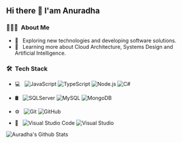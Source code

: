 <h2> Hi there 👋 I'am Anuradha </h2>
<h3> 👨🏻‍💻 &nbsp;About Me </h3>

- 🤔 &nbsp; Exploring new technologies and developing software solutions.
- 🌱 &nbsp; Learning more about Cloud Architecture, Systems Design and Artificial Intelligence.


<h3> 🛠 &nbsp;Tech Stack</h3>

- 💻 &nbsp;
  ![JavaScript](https://img.shields.io/badge/-JavaScript-333333?style=flat&logo=javascript)
  ![TypeScript](https://img.shields.io/badge/-TypeScript-333333?style=flat&logo=typescript)
  ![Node.js](https://img.shields.io/badge/-Node.js-333333?style=flat&logo=node.js)
  ![C#](https://img.shields.io/badge/-Csharp-333333?style=flat&logo=C#)

- 🛢 &nbsp;
  ![SQLServer](https://img.shields.io/badge/-SQLServer-333333?style=flat&logo=sqlserver)
  ![MySQL](https://img.shields.io/badge/-MySQL-333333?style=flat&logo=mysql)
  ![MongoDB](https://img.shields.io/badge/-MongoDB-333333?style=flat&logo=mongodb)
- ⚙️ &nbsp;
  ![Git](https://img.shields.io/badge/-Git-333333?style=flat&logo=git)
  ![GitHub](https://img.shields.io/badge/-GitHub-333333?style=flat&logo=github)
- 🔧 &nbsp;
  ![Visual Studio Code](https://img.shields.io/badge/-Visual%20Studio%20Code-333333?style=flat&logo=visual-studio-code&logoColor=007ACC)
  ![Visual Studio](https://img.shields.io/badge/-Visual%20Studio-333333?style=flat&logo=rstudio)

<p>
  <img align="center" src="https://github-readme-stats.vercel.app/api?username=anufdo&show_icons=true&title_color=fff&icon_color=79ff97&text_color=efefef&bg_color=24292e" alt="Auradha's Github Stats">
</p>

<br/>
<!--
**anufdo/anufdo** is a ✨ _special_ ✨ repository because its `README.md` (this file) appears on your GitHub profile.

Here are some ideas to get you started:

- 🔭 I’m currently working on ...
- 🌱 I’m currently learning ...
- 👯 I’m looking to collaborate on ...
- 🤔 I’m looking for help with ...
- 💬 Ask me about ...
- 📫 How to reach me: ...
- 😄 Pronouns: ...
- ⚡ Fun fact: ...
-->





